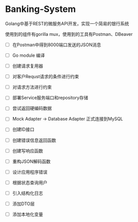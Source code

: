 # Banking-System 
Golang中基于REST的微服务API开发，实现一个简易的银行系统

使用到的组件有gorilla mux，使用到的工具有Postman、DBeaver

- [ ]  在Postman中得到8000端口发送的JSON消息
- [ ]  Go module 编译
- [ ]  创建请求复用器
- [ ]  对客户Requst请求的条件进行约束
- [ ]  对请求方法进行约束
- [ ]  部署Service服务端口和repository存储
- [ ]  尝试返回硬编码数据
- [ ]  Mock Adapter -> Database Adapter 正式连接到MySQL
- [ ]  创建ID接口
- [ ]  创建错误信息返回函数
- [ ]  创建写响应函数
- [ ]  重构JSON解码函数
- [ ]  设计应用程序错误
- [ ]  根据状态查询用户
- [ ]  引入结构化日志
- [ ]  添加DTO层
- [ ]  添加本地化变量



 

